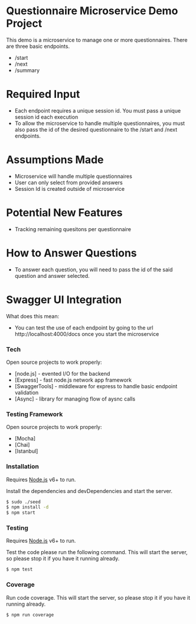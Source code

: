 # Questionnaire Microservice Demo Project

This demo is a microservice to manage one or more questionnaires. There are three basic endpoints.

  - /start
  - /next
  - /summary

# Required Input

  - Each endpoint requires a unique session id. You must pass a unique session id each execution
  - To allow the microservice to handle multiple questionnaires, you must also pass the id of the desired questionnaire to the /start and /next endpoints.

# Assumptions Made
  - Microservice will handle multiple questionnaires
  - User can only select from provided answers
  - Session Id is created outside of microservice

# Potential New Features
  - Tracking remaining quesitons per questionnaire

# How to Answer Questions
  - To answer each question, you will need to pass the id of the said question and answer selected.

# Swagger UI Integration
What does this mean:
  - You can test the use of each endpoint by going to the url http://localhost:4000/docs once you start the microservice

### Tech

Open source projects to work properly:

* [node.js] - evented I/O for the backend
* [Express] - fast node.js network app framework
* [SwaggerTools] - middleware for express to handle basic endpoint validation
* [Async] - library for managing flow of aysnc calls

### Testing Framework

Open source projects to work properly:

* [Mocha]
* [Chai]
* [Istanbul]


### Installation

Requires [Node.js](https://nodejs.org/) v6+ to run.

Install the dependencies and devDependencies and start the server.

```sh
$ sudo ./seed
$ npm install -d
$ npm start
```

### Testing

Requires [Node.js](https://nodejs.org/) v6+ to run.

Test the code please run the following command. This will start the server, so please stop it if you have it running already.

```sh
$ npm test
```

### Coverage

Run code coverage. This will start the server, so please stop it if you have it running already.

```sh
$ npm run coverage
```
